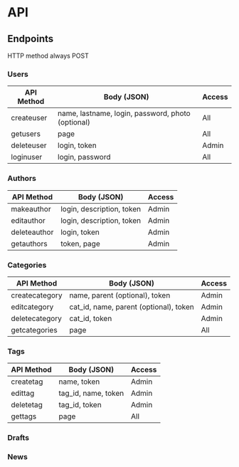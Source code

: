 # API

## Endpoints

HTTP method always POST

### Users

API Method | Body (JSON) | Access
---|---|---
createuser | name, lastname, login, password, photo (optional) | All
getusers | page | All
deleteuser | login, token | Admin
loginuser | login, password | All

### Authors

API Method | Body (JSON) | Access
---|---|---
makeauthor | login, description, token | Admin
editauthor | login, description, token | Admin
deleteauthor | login, token | Admin
getauthors | token, page | Admin

### Categories

API Method | Body (JSON) | Access
---|---|---
createcategory | name, parent (optional), token | Admin
editcategory | cat_id, name, parent (optional), token | Admin
deletecategory | cat_id, token | Admin
getcategories | page | All

### Tags

API Method | Body (JSON) | Access
---|---|---
createtag | name, token | Admin
edittag | tag_id, name, token | Admin
deletetag | tag_id, token | Admin
gettags | page | All

### Drafts

### News